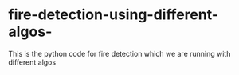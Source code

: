 # fire-detection-using-different-algos-
This is the python code for fire detection which we are running with different algos 

